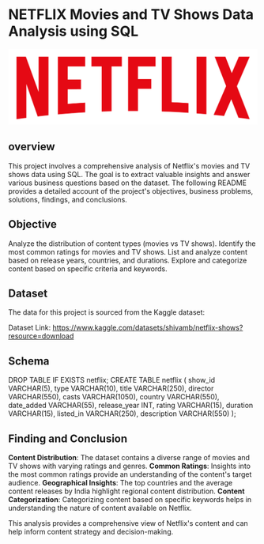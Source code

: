 # NETFLIX Movies and TV Shows Data Analysis using SQL

![Netflix Logo](https://github.com/Yogeshv09/netflix_sqlproject/blob/main/logo.png)

## overview
This project involves a comprehensive analysis of Netflix's movies and TV shows data using SQL. The goal is to extract valuable insights and answer various business questions based on the dataset. The following README provides a detailed account of the project's objectives, business problems, solutions, findings, and conclusions.

## Objective
Analyze the distribution of content types (movies vs TV shows).
Identify the most common ratings for movies and TV shows.
List and analyze content based on release years, countries, and durations.
Explore and categorize content based on specific criteria and keywords.

## Dataset
The data for this project is sourced from the Kaggle dataset:

Dataset Link: https://www.kaggle.com/datasets/shivamb/netflix-shows?resource=download


## Schema
DROP TABLE IF EXISTS netflix;
CREATE TABLE netflix
(
    show_id      VARCHAR(5),
    type         VARCHAR(10),
    title        VARCHAR(250),
    director     VARCHAR(550),
    casts        VARCHAR(1050),
    country      VARCHAR(550),
    date_added   VARCHAR(55),
    release_year INT,
    rating       VARCHAR(15),
    duration     VARCHAR(15),
    listed_in    VARCHAR(250),
    description  VARCHAR(550)
);

## Finding and Conclusion
**Content Distribution**: The dataset contains a diverse range of movies and TV shows with varying ratings and genres.
**Common Ratings**: Insights into the most common ratings provide an understanding of the content's target audience.
**Geographical Insights**: The top countries and the average content releases by India highlight regional content distribution.
**Content Categorization**: Categorizing content based on specific keywords helps in understanding the nature of content available on Netflix.

This analysis provides a comprehensive view of Netflix's content and can help inform content strategy and decision-making.



